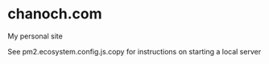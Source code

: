 # chanoch.com
My personal site

See pm2.ecosystem.config.js.copy for instructions on starting a local server
